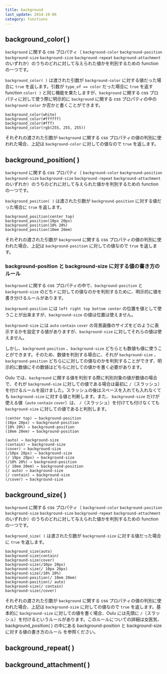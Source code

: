 ```yaml
---
title: background
last_update: 2014-10-06
category: functions
---
```


## background_color( )

`background` に関する css プロパティ（ `background-color` `background-position` `background-size` `background-size` `background-repeat` `background-attachment` のいずれか）のうちのどれに対して与えられた値かを判別するための function の一つです。

`background_color( )` は渡された引数が `background-color` に対する値だった場合に `true` を返します。引数が `type_of == color` だった場合に `true` を返す function `color( )` と同じ機能を果たしますが、`background` に関する css プロパティに対して使う際に明示的に `background` に関する css プロパティの中の `background-color` か否かと書くことができます。

```
background_color(white)
background_color(#ffffff)
background_color(#fff)
background_color(rgb(255, 255, 255))
```

それぞれの渡された引数が `background`  に関する css プロパティの値の判別に使われた場合、上記は `background-color` に対しての値なので `true` を返します。


## background_position( )

`background` に関する css プロパティ（ `background-color` `background-position` `background-size` `background-size` `background-repeat` `background-attachment` のいずれか）のうちのどれに対して与えられた値かを判別するための function の一つです。

`background_position( )` は渡された引数が `background-position` に対する値だった場合に `true` を返します。

```
background_position(center top)
background_position(10px 20px)
background_position(10% 20%)
background_position(10em 20em)
```

それぞれの渡された引数が `background` に関する css プロパティの値の判別に使われた場合、上記は `background-position` に対しての値なので `true` を返します。


### background-position と background-size に対する値の書き方のルール

`background` に関する css プロパティの中で、`background-position` と `background-size` のどちｒに対しての値なのかを判別するために、明示的に値を書き分けるルールがあります。

`background-position` には `left right top bottom center` の位置を値として使うことが出来ますが、`background-size` の値は位置は使えません。

`background-size` には `auto` `contain` `cover` の背景画像のサイズをどのように表示するかを設定する値がありますが、`background-size` に対してそれらの値は使えません。

しかし、`background-position` 、`background-size` どちらとも数値も値に使うことができます。そのため、数値を判別する場合に、それが `background-size` 、`background-position` どちらにに対しての値なのかを判別することができず、明示的に数値にその数値はどちらに対しての値かを書く必要があります。

Oulu では、`background` に関する値を判別する際に判別対象の値が数値の場合で、それが `background-size` に対しての値である場合は最初に `/`（スラッシュ）を付けるルールを設けました。スラッシュの後はスペースを入れても入れなくても `background-size` に対する値と判断します。また、 `background-size` だけが使える値（`auto` `contain` `cover`）は、 `/`（スラッシュ）を付けても付けなくても `background-size` に対しての値であると判別します。

```
(center top) → background-position
(10px 20px) → background-position
(10% 20%) → background-position
(10em 20em) → background-position

(auto) → background-size
(contain) → background-size
(cover) → background-size
(/10px 20px) → background-size
(/ 10px 20px) → background-size
(/10% 20%) → background-position
(/ 10em 20em) → background-position
(/ auto) → background-size
(/ contain) → background-size
(/cover) → background-size
```

## background_size( )

`background` に関する css プロパティ（ `background-color` `background-position` `background-size` `background-size` `background-repeat` `background-attachment` のいずれか）のうちのどれに対して与えられた値かを判別するための function の一つです。

`background_size( )` は渡された引数が `background-size` に対する値だった場合に `true` を返します。

```
background_size(auto)
background-size(contain)
background-size(cover)
background-size(/10px 20px)
background-size(/ 10px 20px)
background-size(/10% 20%)
background-position(/ 10em 20em)
background-position(/ auto)
background-size(/ contain)
background-size(/cover)
```

それぞれの渡された引数が `background` に関する css プロパティの値の判別に使われた場合、上記は `background-size` に対しての値なので `true` を返します。基本的に `background-size` に対しての値を書く場合、Oulu には先頭に `/`（スラッシュ）を付けるというルールがあります。このルールについての詳細は女医気、background_position( ) の中にある background-position と background-size に対する値の書き方のルール を参照ください。

## background_repeat( )
## background_attachment( )